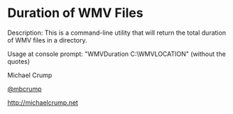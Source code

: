 Duration of WMV Files
===========
Description: This is a command-line utility that will return the total duration of WMV files in a directory. 

Usage at console prompt: "WMVDuration C:\WMVLOCATION" (without the quotes)


Michael Crump

[@mbcrump](https://www.twitter.com/mbcrump "@mbcrump")

http://michaelcrump.net
